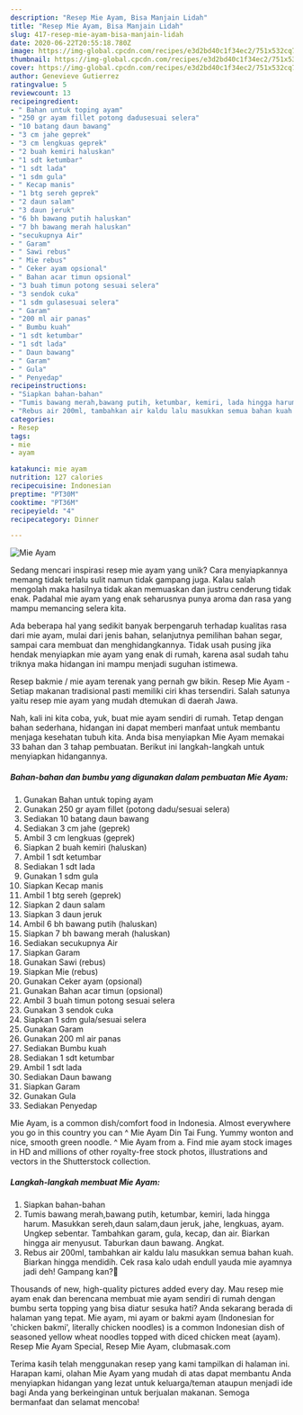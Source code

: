 ```yaml
---
description: "Resep Mie Ayam, Bisa Manjain Lidah"
title: "Resep Mie Ayam, Bisa Manjain Lidah"
slug: 417-resep-mie-ayam-bisa-manjain-lidah
date: 2020-06-22T20:55:18.780Z
image: https://img-global.cpcdn.com/recipes/e3d2bd40c1f34ec2/751x532cq70/mie-ayam-foto-resep-utama.jpg
thumbnail: https://img-global.cpcdn.com/recipes/e3d2bd40c1f34ec2/751x532cq70/mie-ayam-foto-resep-utama.jpg
cover: https://img-global.cpcdn.com/recipes/e3d2bd40c1f34ec2/751x532cq70/mie-ayam-foto-resep-utama.jpg
author: Genevieve Gutierrez
ratingvalue: 5
reviewcount: 13
recipeingredient:
- " Bahan untuk toping ayam"
- "250 gr ayam fillet potong dadusesuai selera"
- "10 batang daun bawang"
- "3 cm jahe geprek"
- "3 cm lengkuas geprek"
- "2 buah kemiri haluskan"
- "1 sdt ketumbar"
- "1 sdt lada"
- "1 sdm gula"
- " Kecap manis"
- "1 btg sereh geprek"
- "2 daun salam"
- "3 daun jeruk"
- "6 bh bawang putih haluskan"
- "7 bh bawang merah haluskan"
- "secukupnya Air"
- " Garam"
- " Sawi rebus"
- " Mie rebus"
- " Ceker ayam opsional"
- " Bahan acar timun opsional"
- "3 buah timun potong sesuai selera"
- "3 sendok cuka"
- "1 sdm gulasesuai selera"
- " Garam"
- "200 ml air panas"
- " Bumbu kuah"
- "1 sdt ketumbar"
- "1 sdt lada"
- " Daun bawang"
- " Garam"
- " Gula"
- " Penyedap"
recipeinstructions:
- "Siapkan bahan-bahan"
- "Tumis bawang merah,bawang putih, ketumbar, kemiri, lada hingga harum. Masukkan sereh,daun salam,daun jeruk, jahe, lengkuas, ayam. Ungkep sebentar. Tambahkan garam, gula, kecap, dan air. Biarkan hingga air menyusut. Taburkan daun bawang. Angkat."
- "Rebus air 200ml, tambahkan air kaldu lalu masukkan semua bahan kuah. Biarkan hingga mendidih. Cek rasa kalo udah endull yauda mie ayamnya jadi deh! Gampang kan?🤪"
categories:
- Resep
tags:
- mie
- ayam

katakunci: mie ayam 
nutrition: 127 calories
recipecuisine: Indonesian
preptime: "PT30M"
cooktime: "PT36M"
recipeyield: "4"
recipecategory: Dinner

---
```



![Mie Ayam](https://img-global.cpcdn.com/recipes/e3d2bd40c1f34ec2/751x532cq70/mie-ayam-foto-resep-utama.jpg)

Sedang mencari inspirasi resep mie ayam yang unik? Cara menyiapkannya memang tidak terlalu sulit namun tidak gampang juga. Kalau salah mengolah maka hasilnya tidak akan memuaskan dan justru cenderung tidak enak. Padahal mie ayam yang enak seharusnya punya aroma dan rasa yang mampu memancing selera kita.

Ada beberapa hal yang sedikit banyak berpengaruh terhadap kualitas rasa dari mie ayam, mulai dari jenis bahan, selanjutnya pemilihan bahan segar, sampai cara membuat dan menghidangkannya. Tidak usah pusing jika hendak menyiapkan mie ayam yang enak di rumah, karena asal sudah tahu triknya maka hidangan ini mampu menjadi suguhan istimewa.

Resep bakmie / mie ayam terenak yang pernah gw bikin. Resep Mie Ayam - Setiap makanan tradisional pasti memiliki ciri khas tersendiri. Salah satunya yaitu resep mie ayam yang mudah dtemukan di daerah Jawa.


Nah, kali ini kita coba, yuk, buat mie ayam sendiri di rumah. Tetap dengan bahan sederhana, hidangan ini dapat memberi manfaat untuk membantu menjaga kesehatan tubuh kita. Anda bisa menyiapkan Mie Ayam memakai 33 bahan dan 3 tahap pembuatan. Berikut ini langkah-langkah untuk menyiapkan hidangannya.

<!--inarticleads1-->

##### Bahan-bahan dan bumbu yang digunakan dalam pembuatan Mie Ayam:

1. Gunakan  Bahan untuk toping ayam
1. Gunakan 250 gr ayam fillet (potong dadu/sesuai selera)
1. Sediakan 10 batang daun bawang
1. Sediakan 3 cm jahe (geprek)
1. Ambil 3 cm lengkuas (geprek)
1. Siapkan 2 buah kemiri (haluskan)
1. Ambil 1 sdt ketumbar
1. Sediakan 1 sdt lada
1. Gunakan 1 sdm gula
1. Siapkan  Kecap manis
1. Ambil 1 btg sereh (geprek)
1. Siapkan 2 daun salam
1. Siapkan 3 daun jeruk
1. Ambil 6 bh bawang putih (haluskan)
1. Siapkan 7 bh bawang merah (haluskan)
1. Sediakan secukupnya Air
1. Siapkan  Garam
1. Gunakan  Sawi (rebus)
1. Siapkan  Mie (rebus)
1. Gunakan  Ceker ayam (opsional)
1. Gunakan  Bahan acar timun (opsional)
1. Ambil 3 buah timun potong sesuai selera
1. Gunakan 3 sendok cuka
1. Siapkan 1 sdm gula/sesuai selera
1. Gunakan  Garam
1. Gunakan 200 ml air panas
1. Sediakan  Bumbu kuah
1. Sediakan 1 sdt ketumbar
1. Ambil 1 sdt lada
1. Sediakan  Daun bawang
1. Siapkan  Garam
1. Gunakan  Gula
1. Sediakan  Penyedap


Mie Ayam, is a common dish/comfort food in Indonesia. Almost everywhere you go in this country you can ^ Mie Ayam Din Tai Fung. Yummy wonton and nice, smooth green noodle. ^ Mie Ayam from a. Find mie ayam stock images in HD and millions of other royalty-free stock photos, illustrations and vectors in the Shutterstock collection. 

<!--inarticleads2-->

##### Langkah-langkah membuat Mie Ayam:

1. Siapkan bahan-bahan
1. Tumis bawang merah,bawang putih, ketumbar, kemiri, lada hingga harum. Masukkan sereh,daun salam,daun jeruk, jahe, lengkuas, ayam. Ungkep sebentar. Tambahkan garam, gula, kecap, dan air. Biarkan hingga air menyusut. Taburkan daun bawang. Angkat.
1. Rebus air 200ml, tambahkan air kaldu lalu masukkan semua bahan kuah. Biarkan hingga mendidih. Cek rasa kalo udah endull yauda mie ayamnya jadi deh! Gampang kan?🤪


Thousands of new, high-quality pictures added every day. Mau resep mie ayam enak dan berencana membuat mie ayam sendiri di rumah dengan bumbu serta topping yang bisa diatur sesuka hati? Anda sekarang berada di halaman yang tepat. Mie ayam, mi ayam or bakmi ayam (Indonesian for &#39;chicken bakmi&#39;, literally chicken noodles) is a common Indonesian dish of seasoned yellow wheat noodles topped with diced chicken meat (ayam). Resep Mie Ayam Special, Resep Mie Ayam, clubmasak.com 

Terima kasih telah menggunakan resep yang kami tampilkan di halaman ini. Harapan kami, olahan Mie Ayam yang mudah di atas dapat membantu Anda menyiapkan hidangan yang lezat untuk keluarga/teman ataupun menjadi ide bagi Anda yang berkeinginan untuk berjualan makanan. Semoga bermanfaat dan selamat mencoba!

